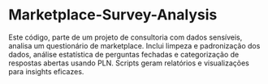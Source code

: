 # Marketplace-Survey-Analysis
Este código, parte de um projeto de consultoria com dados sensíveis, analisa um questionário de marketplace. Inclui limpeza e padronização dos dados, análise estatística de perguntas fechadas e categorização de respostas abertas usando PLN. Scripts geram relatórios e visualizações para insights eficazes.
